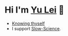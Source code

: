 # Hi I'm [Yu Lei](https://theknight-z.github.io/) :wave:
- [Knowing thyself](https://en.wikipedia.org/wiki/Know_thyself) 
- I support [Slow-Science](http://slow-science.org/).

